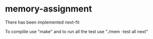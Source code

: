 # memory-assignment

There has been implemented next-fit

To complile use "make" and to run all the test use "./mem -test all next"

